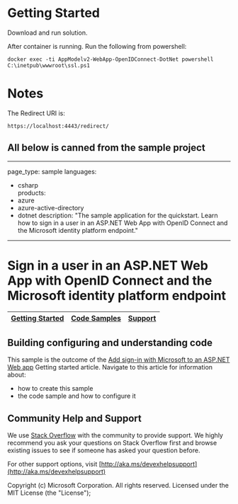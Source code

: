 # Getting Started

Download and run solution.

After container is running.  Run the following from powershell:
```
docker exec -ti AppModelv2-WebApp-OpenIDConnect-DotNet powershell C:\inetpub\wwwroot\ssl.ps1
```

# Notes
The Redirect URI is:
```
https://localhost:4443/redirect/
```


All below is canned from the sample project
---

---
page_type: sample
languages:
  - csharp  
products:
  - azure
  - azure-active-directory  
  - dotnet
description: "The sample application for the quickstart.  Learn how to sign in a user in an ASP.NET Web App with OpenID Connect and the Microsoft identity platform endpoint."
---

# Sign in a user in an ASP.NET Web App with OpenID Connect and the Microsoft identity platform endpoint

| [Getting Started](https://aka.ms/aadv2)| [Code Samples](https://github.com/azure-samples/) | [Support](http://aka.ms/devexhelpsupport)
| --- | --- | --- |

## Building configuring and understanding code

This sample is the outcome of the [Add sign-in with Microsoft to an ASP.NET Web app](https://docs.microsoft.com/azure/active-directory/develop/guidedsetups/active-directory-aspnetwebapp) Getting started article. Navigate to this article for information about:

- how to create this sample
- the code sample and how to configure it

## Community Help and Support

We use [Stack Overflow](http://stackoverflow.com/questions/tagged/azure-active-directory) with the community to provide support. We highly recommend you ask your questions on Stack Overflow first and browse existing issues to see if someone has asked your question before.

For other support options, visit [http://aka.ms/devexhelpsupport](http://aka.ms/devexhelpsupport)

Copyright (c) Microsoft Corporation.  All rights reserved. Licensed under the MIT License (the "License");
